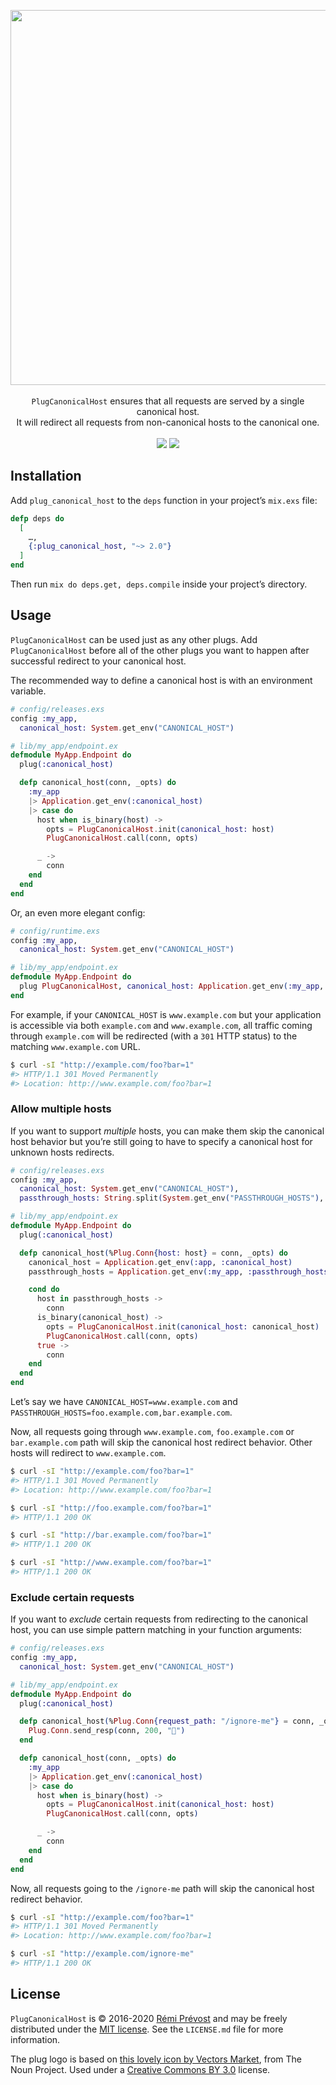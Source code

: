 <p align="center">
  <img src="https://user-images.githubusercontent.com/11348/56806359-b6a07f00-67f9-11e9-96bd-6a456a96880c.png" width="600" />
  <br /><br />
  <code>PlugCanonicalHost</code> ensures that all requests are served by a single canonical host.<br /> It will redirect all requests from non-canonical hosts to the canonical one.
  <br /><br />
  <a href="https://github.com/remi/plug_canonical_host/actions?query=workflow%3ACI+branch%3Amaster+event%3Apush"><img src="https://github.com/remi/plug_canonical_host/workflows/CI/badge.svg?branch=master&event=push" /></a>
  <a href="https://hex.pm/packages/plug_canonical_host"><img src="https://img.shields.io/hexpm/v/plug_canonical_host.svg" /></a>
</p>

## Installation

Add `plug_canonical_host` to the `deps` function in your project’s `mix.exs` file:

```elixir
defp deps do
  [
    …,
    {:plug_canonical_host, "~> 2.0"}
  ]
end
```

Then run `mix do deps.get, deps.compile` inside your project’s directory.

## Usage

`PlugCanonicalHost` can be used just as any other plugs. Add `PlugCanonicalHost` before all of the other plugs you want to happen after successful redirect to your canonical host.

The recommended way to define a canonical host is with an environment variable.

```elixir
# config/releases.exs
config :my_app,
  canonical_host: System.get_env("CANONICAL_HOST")

# lib/my_app/endpoint.ex
defmodule MyApp.Endpoint do
  plug(:canonical_host)

  defp canonical_host(conn, _opts) do
    :my_app
    |> Application.get_env(:canonical_host)
    |> case do
      host when is_binary(host) ->
        opts = PlugCanonicalHost.init(canonical_host: host)
        PlugCanonicalHost.call(conn, opts)

      _ ->
        conn
    end
  end
end
```

Or, an even more elegant config:

```elixir
# config/runtime.exs
config :my_app,
  canonical_host: System.get_env("CANONICAL_HOST")

# lib/my_app/endpoint.ex
defmodule MyApp.Endpoint do
  plug PlugCanonicalHost, canonical_host: Application.get_env(:my_app, :canonical_host)
end
```

For example, if your `CANONICAL_HOST` is `www.example.com` but your application is accessible via both `example.com` and `www.example.com`, all traffic coming through `example.com` will be redirected (with a `301` HTTP status) to the matching `www.example.com` URL.

```bash
$ curl -sI "http://example.com/foo?bar=1"
#> HTTP/1.1 301 Moved Permanently
#> Location: http://www.example.com/foo?bar=1
```

### Allow multiple hosts

If you want to support _multiple_ hosts, you can make them skip the canonical host behavior but you’re still going to have to specify a canonical host for unknown hosts redirects.

```elixir
# config/releases.exs
config :my_app,
  canonical_host: System.get_env("CANONICAL_HOST"),
  passthrough_hosts: String.split(System.get_env("PASSTHROUGH_HOSTS"), ",")

# lib/my_app/endpoint.ex
defmodule MyApp.Endpoint do
  plug(:canonical_host)

  defp canonical_host(%Plug.Conn{host: host} = conn, _opts) do
    canonical_host = Application.get_env(:app, :canonical_host)
    passthrough_hosts = Application.get_env(:my_app, :passthrough_hosts)

    cond do
      host in passthrough_hosts ->
        conn
      is_binary(canonical_host) ->
        opts = PlugCanonicalHost.init(canonical_host: canonical_host)
        PlugCanonicalHost.call(conn, opts)
      true ->
        conn
    end
  end
end
```

Let’s say we have `CANONICAL_HOST=www.example.com` and `PASSTHROUGH_HOSTS=foo.example.com,bar.example.com`.

Now, all requests going through `www.example.com`, `foo.example.com` or `bar.example.com` path will skip the canonical host redirect behavior. Other hosts will redirect to `www.example.com`.

```bash
$ curl -sI "http://example.com/foo?bar=1"
#> HTTP/1.1 301 Moved Permanently
#> Location: http://www.example.com/foo?bar=1

$ curl -sI "http://foo.example.com/foo?bar=1"
#> HTTP/1.1 200 OK

$ curl -sI "http://bar.example.com/foo?bar=1"
#> HTTP/1.1 200 OK

$ curl -sI "http://www.example.com/foo?bar=1"
#> HTTP/1.1 200 OK
```

### Exclude certain requests

If you want to _exclude_ certain requests from redirecting to the canonical host, you can use simple pattern matching in your function arguments:

```elixir
# config/releases.exs
config :my_app,
  canonical_host: System.get_env("CANONICAL_HOST")

# lib/my_app/endpoint.ex
defmodule MyApp.Endpoint do
  plug(:canonical_host)

  defp canonical_host(%Plug.Conn{request_path: "/ignore-me"} = conn, _opts) do
    Plug.Conn.send_resp(conn, 200, "👋")
  end

  defp canonical_host(conn, _opts) do
    :my_app
    |> Application.get_env(:canonical_host)
    |> case do
      host when is_binary(host) ->
        opts = PlugCanonicalHost.init(canonical_host: host)
        PlugCanonicalHost.call(conn, opts)

      _ ->
        conn
    end
  end
end
```

Now, all requests going to the `/ignore-me` path will skip the canonical host redirect behavior.

```bash
$ curl -sI "http://example.com/foo?bar=1"
#> HTTP/1.1 301 Moved Permanently
#> Location: http://www.example.com/foo?bar=1

$ curl -sI "http://example.com/ignore-me"
#> HTTP/1.1 200 OK
```

## License

`PlugCanonicalHost` is © 2016-2020 [Rémi Prévost](http://exomel.com) and may be freely distributed under the [MIT license](https://github.com/remi/plug_canonical_host/blob/master/LICENSE.md). See the `LICENSE.md` file for more information.

The plug logo is based on [this lovely icon by Vectors Market](https://thenounproject.com/term/usb-plug/298582), from The Noun Project. Used under a [Creative Commons BY 3.0](http://creativecommons.org/licenses/by/3.0/) license.
